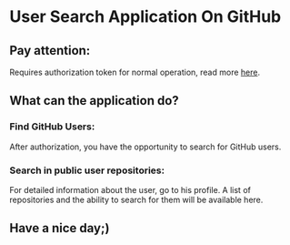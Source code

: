 # User Search Application On GitHub

## Pay attention:

Requires authorization token for normal operation, read more [here](https://docs.github.com/en/github/authenticating-to-github/creating-a-personal-access-token).

## What can the application do?

### Find GitHub Users:

After authorization, you have the opportunity to search for GitHub users.

### Search in public user repositories:

For detailed information about the user, go to his profile.
A list of repositories and the ability to search for them will be available here.

## Have a nice day;)